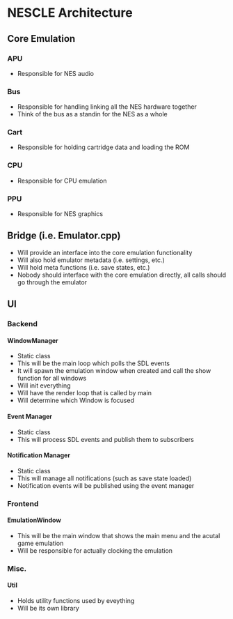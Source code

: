 # NESCLE Architecture
## Core Emulation
### APU
* Responsible for NES audio
### Bus
* Responsible for handling linking all the NES hardware together
* Think of the bus as a standin for the NES as a whole
### Cart
* Responsible for holding cartridge data and loading the ROM
### CPU
* Responsible for CPU emulation
### PPU
* Responsible for NES graphics

## Bridge (i.e. Emulator.cpp)
* Will provide an interface into the core emulation functionality
* Will also hold emulator metadata (i.e. settings, etc.)
* Will hold meta functions (i.e. save states, etc.)
* Nobody should interface with the core emulation directly, all calls should go through the emulator

## UI
### Backend
#### WindowManager
* Static class
* This will be the main loop which polls the SDL events
* It will spawn the emulation window when created and call the show function for all windows
* Will init everything
* Will have the render loop that is called by main
* Will determine which Window is focused
#### Event Manager
* Static class
* This will process SDL events and publish them to subscribers
#### Notification Manager
* Static class
* This will manage all notifications (such as save state loaded)
* Notification events will be published using the event manager

### Frontend
#### EmulationWindow
* This will be the main window that shows the main menu and the acutal game emulation
* Will be responsible for actually clocking the emulation

### Misc.
#### Util
* Holds utility functions used by eveything
* Will be its own library
